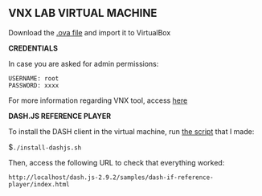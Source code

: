 VNX LAB VIRTUAL MACHINE
-----------------------

Download the [.ova file](https://idefix.dit.upm.es/download/vnx/vnx-vm/VNXLAB2021-v2.ova) and import it to VirtualBox 

**CREDENTIALS**

In case you are asked for admin permissions:

`USERNAME: root`  
`PASSWORD: xxxx`

For more information regarding VNX tool, access [here](http://web.dit.upm.es/vnxwiki/index.php/Main_Page)

**DASH.JS REFERENCE PLAYER**

To install the DASH client in the virtual machine, run [the script](https://github.com/luis-casarrubios-elez/TFM/blob/master/environment/VNX/install-dashjs.sh) that I made:

$`./install-dashjs.sh`

Then, access the following URL to check that everything worked:

`http://localhost/dash.js-2.9.2/samples/dash-if-reference-player/index.html`